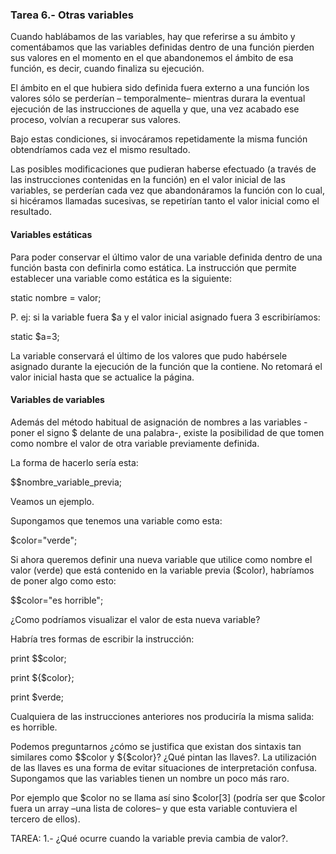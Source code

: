 ### Tarea 6.- Otras variables

Cuando hablábamos de las variables, hay que referirse a su ámbito y comentábamos que las variables definidas dentro de una función pierden sus valores en el momento en el que abandonemos el ámbito de esa función, es decir, cuando finaliza su ejecución.

El ámbito en el que hubiera sido definida fuera externo a una función los valores sólo se perderían – temporalmente– mientras durara la eventual ejecución de las instrucciones de aquella y que, una vez acabado ese proceso, volvían a recuperar sus valores.

Bajo estas condiciones, si invocáramos repetidamente la misma función obtendríamos cada vez el mismo resultado.

Las posibles modificaciones que pudieran haberse efectuado (a través de las instrucciones contenidas en la función) en el valor inicial de las variables, se perderían cada vez que abandonáramos la función con lo cual, si hicéramos llamadas sucesivas, se repetirían tanto el valor inicial como el resultado.

#### Variables estáticas

Para poder conservar el último valor de una variable definida dentro de una función basta con definirla como estática. La instrucción que permite establecer una variable como estática es la siguiente:

static nombre = valor;

P. ej: si la variable fuera $a y el valor inicial asignado fuera 3 escribiríamos:

static $a=3;

La variable conservará el último de los valores que pudo habérsele asignado durante la ejecución de la función que la contiene. No retomará el valor inicial hasta que se actualice la página.

#### Variables de variables

Además del método habitual de asignación de nombres a las variables -poner el signo $ delante de una palabra-, existe la posibilidad de que tomen como nombre el valor de otra variable previamente definida.

La forma de hacerlo sería esta:

$$nombre_variable_previa;

Veamos un ejemplo.

Supongamos que tenemos una variable como esta:

$color="verde";

Si ahora queremos definir una nueva variable que utilice como nombre el valor (verde) que está contenido en la variable previa ($color), habríamos de poner algo como esto:

$$color="es horrible";

¿Como podríamos visualizar el valor de esta nueva variable?

Habría tres formas de escribir la instrucción:

print $$color;

print ${$color};

print $verde;

Cualquiera de las instrucciones anteriores nos produciría la misma salida: es horrible.

Podemos preguntarnos ¿cómo se justifica que existan dos sintaxis tan similares como $$color y ${$color}? ¿Qué pintan las llaves?. La utilización de las llaves es una forma de evitar situaciones de interpretación confusa. Supongamos que las variables tienen un nombre un poco más raro. 

Por ejemplo que $color no se llama así sino $color[3] (podría ser que $color fuera un array –una lista de colores– y que esta variable contuviera el tercero de ellos).

TAREA: 1.- ¿Qué ocurre cuando la variable previa cambia de valor?. 
